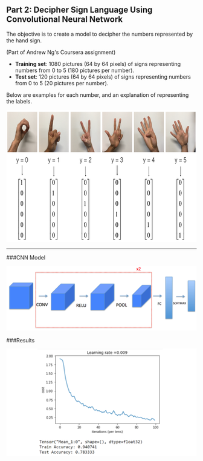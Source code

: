 ## Part 2: Decipher Sign Language Using Convolutional Neural Network

The objective is to create a model to decipher the numbers represented by the hand sign.

(Part of Andrew Ng's Coursera assignment)

- **Training set**: 1080 pictures (64 by 64 pixels) of signs representing numbers from 0 to 5 (180 pictures per number).
- **Test set**: 120 pictures (64 by 64 pixels) of signs representing numbers from 0 to 5 (20 pictures per number).

Below are examples for each number, and an explanation of representing the labels. 

<img src="images/hands.png" style="width:800px;height:350px;">


_______________________________________________________________________________

###CNN Model

<img src="images/model.png">


###Results


<img src="images/cvi.png">
